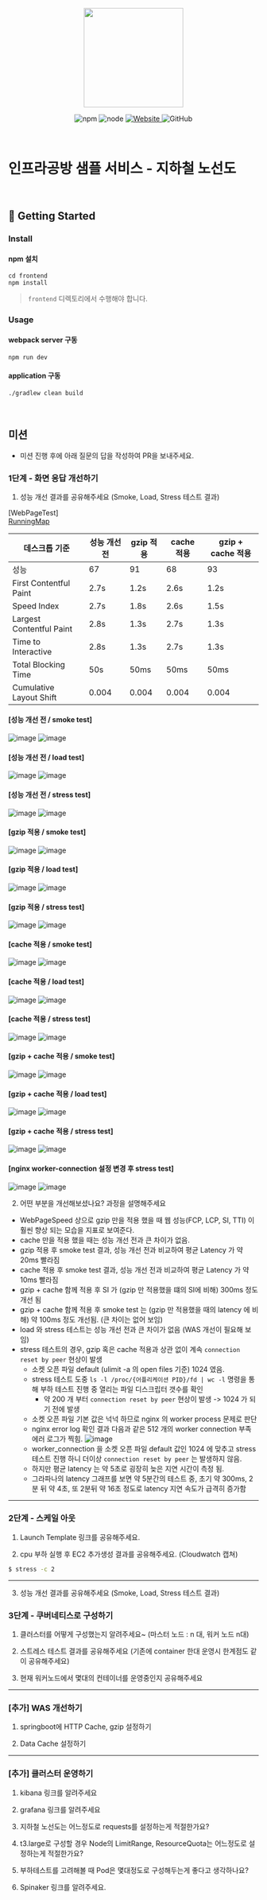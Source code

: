 <p align="center">
    <img width="200px;" src="https://raw.githubusercontent.com/woowacourse/atdd-subway-admin-frontend/master/images/main_logo.png"/>
</p>
<p align="center">
  <img alt="npm" src="https://img.shields.io/badge/npm-%3E%3D%205.5.0-blue">
  <img alt="node" src="https://img.shields.io/badge/node-%3E%3D%209.3.0-blue">
  <a href="https://edu.nextstep.camp/c/R89PYi5H" alt="nextstep atdd">
    <img alt="Website" src="https://img.shields.io/website?url=https%3A%2F%2Fedu.nextstep.camp%2Fc%2FR89PYi5H">
  </a>
  <img alt="GitHub" src="https://img.shields.io/github/license/next-step/atdd-subway-service">
</p>

<br>

# 인프라공방 샘플 서비스 - 지하철 노선도

<br>

## 🚀 Getting Started

### Install
#### npm 설치
```
cd frontend
npm install
```
> `frontend` 디렉토리에서 수행해야 합니다.

### Usage
#### webpack server 구동
```
npm run dev
```
#### application 구동
```
./gradlew clean build
```
<br>

## 미션

* 미션 진행 후에 아래 질문의 답을 작성하여 PR을 보내주세요.


### 1단계 - 화면 응답 개선하기
1. 성능 개선 결과를 공유해주세요 (Smoke, Load, Stress 테스트 결과)

[WebPageTest]<br>
[RunningMap](https://wu22e-subway.kro.kr/)

| 데스크톱 기준               | 성능 개선 전 | gzip 적용 | cache 적용 | gzip + cache 적용 |
|-----------------------|---------|---------|----------|-----------------|
| 성능                    | 67      | 91      | 68       | 93              |
| First Contentful Paint | 2.7s    | 1.2s    | 2.6s     | 1.2s            |
| Speed Index           | 2.7s    | 1.8s    | 2.6s     | 1.5s            |
| Largest Contentful Paint | 2.8s    | 1.3s    | 2.7s     | 1.3s            |
| Time to Interactive   | 2.8s    | 1.3s    | 2.7s     | 1.3s            |
| Total Blocking Time   | 50s     | 50ms    | 50ms     | 50ms            |
| Cumulative Layout Shift | 0.004   | 0.004   | 0.004    | 0.004           |


#### [성능 개선 전 / smoke test]
![image](https://user-images.githubusercontent.com/52458039/207430174-d44d83c8-e421-4bf6-b4f1-7a618f7e0ca7.png)
![image](https://user-images.githubusercontent.com/52458039/207430115-5408870c-1356-4031-ac7b-ae95a45d5fe2.png)

#### [성능 개선 전 / load test]
![image](https://user-images.githubusercontent.com/52458039/207991305-0051cb46-ac28-4778-ba52-0c3e3ccf0e9a.png)
![image](https://user-images.githubusercontent.com/52458039/207991206-8702b407-bf08-4922-9191-b8440132fcb1.png)

#### [성능 개선 전 / stress test]
![image](https://user-images.githubusercontent.com/52458039/207992290-828a5eef-1d0b-4b6b-bec0-7487f2354663.png)
![image](https://user-images.githubusercontent.com/52458039/207992189-0f6aed45-a322-4103-b7d1-c920c1a55f90.png)

#### [gzip 적용 / smoke test]
![image](https://user-images.githubusercontent.com/52458039/208254552-6f43df57-1f11-4999-a1dc-c0b10d6093a2.png)
![image](https://user-images.githubusercontent.com/52458039/208254588-8cb00fe8-5f96-47ab-bfc1-2df31bbed405.png)

#### [gzip 적용 / load test]
![image](https://user-images.githubusercontent.com/52458039/208254749-8e7735ec-3894-453b-b3a4-5874af96d465.png)
![image](https://user-images.githubusercontent.com/52458039/208254789-227ec7f8-bb50-40fd-87c5-3a2cc3790d4e.png)

#### [gzip 적용 / stress test]
![image](https://user-images.githubusercontent.com/52458039/208255022-87ce1ae9-2e9c-4983-b08f-84caac6e4614.png)
![image](https://user-images.githubusercontent.com/52458039/208255063-99cc4618-5ad6-4051-971c-da59fca6edd1.png)

#### [cache 적용 / smoke test]
![image](https://user-images.githubusercontent.com/52458039/208269675-fa5eac4f-0951-4daf-8998-8d795b1798a4.png)
![image](https://user-images.githubusercontent.com/52458039/208269687-416704cc-1a06-43a8-8f99-7027d039605c.png)

#### [cache 적용 / load test]
![image](https://user-images.githubusercontent.com/52458039/208269755-395fe5ae-3e69-44f2-8d05-004289708727.png)
![image](https://user-images.githubusercontent.com/52458039/208269774-321a5a03-8c1d-4238-8461-6855c656d37d.png)

#### [cache 적용 / stress test]
![image](https://user-images.githubusercontent.com/52458039/208269921-4f2c429a-6dd4-4b8a-8155-06bcbb29eddd.png)
![image](https://user-images.githubusercontent.com/52458039/208269933-72889199-3cda-4a6e-903c-eecd51407e8b.png)

#### [gzip + cache 적용 / smoke test]
![image](https://user-images.githubusercontent.com/52458039/208270521-b277b489-6896-4384-8750-832c1444a6cd.png)
![image](https://user-images.githubusercontent.com/52458039/208270542-f12a9bea-d7c8-4ebb-8738-16c60b4b57e2.png)


#### [gzip + cache 적용 / load test]
![image](https://user-images.githubusercontent.com/52458039/208270723-9cab668b-d2c5-4d6c-a99f-eca8df97ebe8.png)
![image](https://user-images.githubusercontent.com/52458039/208270759-e94d1899-40f0-4047-b6ff-19dfcbcb5b45.png)

#### [gzip + cache 적용 / stress test]
![image](https://user-images.githubusercontent.com/52458039/208270864-adf5e793-091a-41e5-b24b-6e64ae8af919.png)
![image](https://user-images.githubusercontent.com/52458039/208270879-2865f4e6-01f8-434b-8bc0-632475eb472b.png)

#### [nginx worker-connection 설정 변경 후 stress test]
![image](https://user-images.githubusercontent.com/52458039/208278686-c1fb5aff-ee42-4f03-bc5e-2a131cf59432.png)
![image](https://user-images.githubusercontent.com/52458039/208278710-d07bbc6c-5df6-495c-b816-e83a7a8f8f78.png)

2. 어떤 부분을 개선해보셨나요? 과정을 설명해주세요

- WebPageSpeed 상으로 gzip 만을 적용 했을 때 웹 성능(FCP, LCP, SI, TTI) 이 훨씬 향상 되는 모습을 지표로 보여준다.
- cache 만을 적용 했을 때는 성능 개선 전과 큰 차이가 없음.
- gzip 적용 후 smoke test 결과, 성능 개선 전과 비교하여 평균 Latency 가 약 20ms 빨라짐
- cache 적용 후 smoke test 결과, 성능 개선 전과 비교하여 평균 Latency 가 약 10ms 빨라짐
- gzip + cache 함께 적용 후 SI 가 (gzip 만 적용했을 떄의 SI에 비해) 300ms 정도 개선 됨
- gzip + cache 함께 적용 후 smoke test 는 (gzip 만 적용했을 때의 latency 에 비해) 약 100ms 정도 개선됨. (큰 차이는 없어 보임)
- load 와 stress 테스트는 성능 개선 전과 큰 차이가 없음 (WAS 개선이 필요해 보임)
- stress 테스트의 경우, gzip 혹은 cache 적용과 상관 없이 계속 `connection reset by peer` 현상이 발생
  - 소켓 오픈 파일 default (ulimit -a 의 open files 기준) 1024 였음.
  - stress 테스트 도중 `ls -l /proc/{어플리케이션 PID}/fd | wc -l` 명령을 통해 부하 테스트 진행 중 열리는 파일 디스크립터 갯수를 확인
    - 약 200 개 부터 `connection reset by peer` 현상이 발생 -> 1024 가 되기 전에 발생
  - 소켓 오픈 파일 기본 값은 넉넉 하므로 nginx 의 worker process 문제로 판단
  - nginx error log 확인 결과 다음과 같은 512 개의 worker connection 부족 에러 로그가 찍힘.
    ![image](https://user-images.githubusercontent.com/52458039/208278803-d622a9bd-359e-42fa-929e-4f2da08b42e0.png)
  - worker_connection 을 소켓 오픈 파일 default 값인 1024 에 맞추고 stress 테스트 진행 하니 더이상 `connection reset by peer` 는 발생하지 않음.
  - 하지만 평균 latency 는 약 5초로 굉장히 늦은 지연 시간이 측정 됨.
  - 그라파나의 latency 그래프를 보면 약 5분간의 테스트 중, 초기 약 300ms, 2분 뒤 약 4초, 또 2분뒤 약 16초 정도로 latency 지연 속도가 급격히 증가함


---

### 2단계 - 스케일 아웃

1. Launch Template 링크를 공유해주세요.

2. cpu 부하 실행 후 EC2 추가생성 결과를 공유해주세요. (Cloudwatch 캡쳐)

```sh
$ stress -c 2
```

---


3. 성능 개선 결과를 공유해주세요 (Smoke, Load, Stress 테스트 결과)

### 3단계 - 쿠버네티스로 구성하기
1. 클러스터를 어떻게 구성했는지 알려주세요~ (마스터 노드 : n 대, 워커 노드 n대)

2. 스트레스 테스트 결과를 공유해주세요 (기존에 container 한대 운영시 한계점도 같이 공유해주세요)

3. 현재 워커노드에서 몇대의 컨테이너를 운영중인지 공유해주세요

---

### [추가] WAS 개선하기

1. springboot에 HTTP Cache, gzip 설정하기

2. Data Cache 설정하기

---

### [추가] 클러스터 운영하기
1. kibana 링크를 알려주세요

2. grafana 링크를 알려주세요

3. 지하철 노선도는 어느정도로 requests를 설정하는게 적절한가요?

4. t3.large로 구성할 경우 Node의 LimitRange, ResourceQuota는 어느정도로 설정하는게 적절한가요?

5. 부하테스트를 고려해볼 때 Pod은 몇대정도로 구성해두는게 좋다고 생각하나요?

6. Spinaker 링크를 알려주세요.
